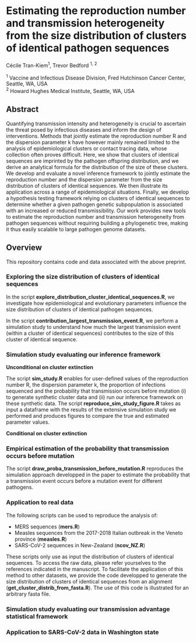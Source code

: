 # Estimating the reproduction number and transmission heterogeneity from the size distribution of clusters of identical pathogen sequences

Cécile Tran-Kiem<sup>1</sup>, Trevor Bedford <sup>1, 2</sup>

<sup>1</sup> Vaccine and Infectious Disease Division, Fred Hutchinson Cancer Center, Seattle, WA, USA <br>
<sup>2</sup> Howard Hughes Medical Institute, Seattle, WA, USA

## Abstract

Quantifying transmission intensity and heterogeneity is crucial to ascertain the threat posed by infectious diseases and inform the design of interventions. Methods that jointly estimate the reproduction number R and the dispersion parameter k have however mainly remained limited to the analysis of epidemiological clusters or contact tracing data, whose collection often proves difficult. Here, we show that clusters of identical sequences are imprinted by the pathogen offspring distribution, and we derive an analytical formula for the distribution of the size of these clusters. We develop and evaluate a novel inference framework to jointly estimate the reproduction number and the dispersion parameter from the size distribution of clusters of identical sequences. We then illustrate its application across a range of epidemiological situations. Finally, we develop a hypothesis testing framework relying on clusters of identical sequences to determine whether a given pathogen genetic subpopulation is associated with an increased or reduced transmissibility. Our work provides new tools to estimate the reproduction number and transmission heterogeneity from pathogen sequences without requiring building a phylogenetic tree, making it thus easily scalable to large pathogen genome datasets. 

## Overview

This repository contains code and data associated with the above preprint.

### Exploring the size distribution of clusters of identical sequences

In the script **explore_distribution_cluster_identical_sequences.R**, we investigate how epidemiological and evolutionary parameters influence the size distribution of clusters of identical pathogen sequences.

In the script **contribution_largest_transmission_event.R**, we perform a simulation study to understand how much the largest transmission event (within a cluster of identical sequences) contributes to the size of this cluster of identical sequence. 

### Simulation study evaluating our inference framework

**Unconditional on cluster extinction**

The script **sim_study.R** enables for user-defined values of the reproduction number R, the dispersion parameter k, the proportion of infections sequenced and the probability that transmission occurs before mutation (i) to generate synthetic cluster data and (ii) run our inference framework on these synthetic data. The script **reproduce_sim_study_figure.R** takes as input a dataframe with the results of the extensive simulation study we performed and produces figures to compare the true and estimated parameter values. 

**Conditional on cluster extinction**


### Empirical estimation of the probability that transmission occurs before mutation

The script **draw_proba_transmission_before_mutation.R** reproduces the simulation approach developped in the paper to estimate the probability that a transmission event occurs before a mutation event for different pathogens. 

### Application to real data

The following scripts can be used to reproduce the analysis of:
- MERS sequences (**mers.R**)
- Measles sequences from the 2017-2018 Italian outbreak in the Veneto province (**measles.R**)
- SARS-CoV-2 sequences in New-Zealand  (**ncov_NZ.R**)

These scripts only use as input the distribution of clusters of identical sequences. To access the raw data, please refer yourselves to the references indicated in the manuscript. To facilitate the application of this method to other datasets, we provide the code developped to generate the size distribution of clusters of identical sequences from an alignment (**get_cluster_distrib_from_fasta.R**). The use of this code is illustrated for an arbitrary fasta file.  

### Simulation study evaluating our transmission advantage statistical framework

### Application to SARS-CoV-2 data in Washington state
